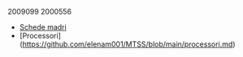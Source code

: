 2009099
2000556

- [Schede madri](https://github.com/elenam001/MTSS/blob/main/inventario.md)
- [Processori] (https://github.com/elenam001/MTSS/blob/main/processori.md)
